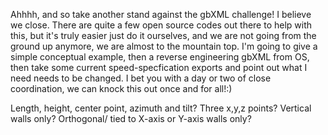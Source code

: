 Ahhhh, and so take another stand against the gbXML challenge! I believe we close. There are quite a few open source codes out there to help with this, but it's truly easier just do it ourselves, and we are not going from the ground up anymore, we are almost to the mountain top. I'm going to give a simple conceptual example, then a reverse engineering gbXML from OS, then take some current speed-specfication exports and point out what I need needs to be changed. I bet you with a day or two of close coordination, we can knock this out once and for all!:)






Length, height, center point, azimuth and tilt?
Three x,y,z points?
Vertical walls only?
Orthogonal/ tied to X-axis or Y-axis walls only?
